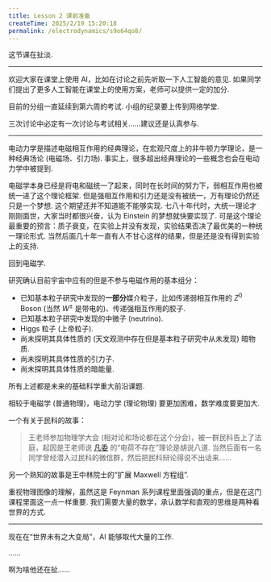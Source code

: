 ```yaml
---
title: Lesson 2 课前准备
createTime: 2025/2/19 15:20:18
permalink: /electrodynamics/s9o64qo8/
---
```

这节课在扯淡.

---

欢迎大家在课堂上使用 AI，比如在讨论之前先听取一下人工智能的意见. 如果同学们提出了更多人工智能在课堂上的使用方案，老师可以提供一定的加分.

目前的分组一直延续到第六周的考试. 小组的纪录要上传到网络学堂.

三次讨论中必定有一次讨论与考试相关……建议还是认真参与.

---

电动力学是描述电磁相互作用的经典理论，在宏观尺度上的非牛顿力学理论，是一种经典场论 (电磁场、引力场). 事实上，很多超出经典理论的一些概念也会在电动力学中被提到.

电磁学本身已经是将电和磁统一了起来，同时在长时间的努力下，弱相互作用也被统一进了这个理论框架. 但是强相互作用和引力还是没有被统一，万有理论仍然还只是一个梦想. 这个期望还并不知道能不能够实现. 七八十年代时，大统一理论才刚刚面世，大家当时都很兴奋，认为 Einstein 的梦想就快要实现了. 可是这个理论最重要的预言：质子衰变，在实验上并没有发现，实验结果否决了最优美的一种统一理论形式. 当然后面几十年一直有人不甘心这样的结果，但是还是没有得到实验上的支持.

回到电磁学.

研究确认目前宇宙中应有的但是不参与电磁作用的基本组分：

* 已知基本粒子研究中发现的**一部分**媒介粒子，比如传递弱相互作用的 $Z^0$ Boson (当然 $W^\pm$ 是带电的)、传递强相互作用的胶子.
* 已知基本粒子研究中发现的中微子 (neutrino).
* Higgs 粒子 (上帝粒子).
* 尚未探明其具体性质的 (天文观测中存在但是基本粒子研究中从未发现) 暗物质.
* 尚未探明其具体性质的引力子.
* 尚未探明其具体性质的暗能量.

所有上述都是未来的基础科学重大前沿课题.

相较于电磁学 (普通物理)，电动力学 (理论物理) 要更加困难，数学难度要更加大.

一个有关于民科的故事：

> 王老师参加物理学大会 (相对论和场论都在这个分会)，被一群民科告上了法庭，起因是王老师说 [凡委](https://minke.miraheze.org/wiki/凡委) 的“电荷不存在”理论是胡说八道.
> 当然后面有一名同学曾经潜入过民科的微信群，然后把民科辩论得说不出话来……

另一个熟知的故事是王中林院士的“扩展 Maxwell 方程组”.

重视物理图像的理解，虽然这是 Feynman 系列课程里面强调的重点，但是在这门课程里面这一点一样重要. 我们需要大量的数学，承认数学和直观的思维是两种看世界的方式.

---

现在在“世界未有之大变局”，AI 能够取代大量的工作.

……

啊为啥他还在扯……